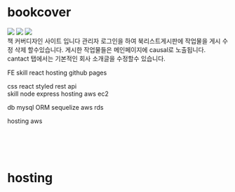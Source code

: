 # bookcover
<div>
<img src="https://img.shields.io/github/stars/oktrees/bookcover"/>
<img src="https://img.shields.io/github/issues/oktrees/bookcover"/>
<img src="https://hits.seeyoufarm.com/api/count/incr/badge.svg?url=https%3A%2F%2Fgithub.com%2Foktrees&count_bg=%2379C83D&title_bg=%23555555&icon=&icon_color=%23E7E7E7&title=hits&edge_flat=false"/>
</div

<img src="https://img.shields.io/badge/-Node.js-339933?logo=Node.js"/>
책 커버디자인 사이트 입니다
관리자 로그인을 하여 북리스트게시판에 작업물을 게시 수정 삭제 할수있습니다.
게시한 작업물들은 메인페이지에 causal로 노출됩니다.
cantact 탭에서는 기본적인 회사 소개글을 수정할수 있습니다.


FE 
  skill react
  hosting github pages

css react styled
rest api  
  skill node express
  hosting aws ec2
  
db 
  mysql ORM sequelize
  aws rds
  
  
hosting aws 






<br/>
<br/>
<br/>

# hosting
